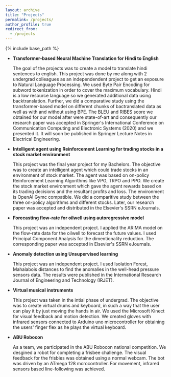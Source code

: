 ```yaml
---
layout: archive
title: "Projects"
permalink: /projects/
author_profile: true
redirect_from:
  - /projects
---
```


{% include base_path %}


* **Transformer-based Neural Machine Translation for Hindi to English**

  The goal of the projects was to create a model to translate hindi sentences to english. This project was done by me along with 2 undergrad colleagues as an independendent project to get an exposure to Natural Language Processing. We used Byte Pair Encoding for subword tokenization in order to cover the maximum vocabulary. Hindi is a low resource language so we generated additional data using backtranslation. Further, we did a comparative study using the transformer-based model on different chunks of bactranslated data as well as with and without using BPE. The BLEU and RIBES score we obtained for our model after were state-of-art and consequently our research paper was accepted in Springer's International Conference on Communication Computing and Electronic Systems (2020) and we presented it. It will soon be published in Springer Lecture Notes in Electrical Engineering.
  
* **Intelligent agent using Reinforcement Learning for trading stocks in a stock market environment**

  This project was the final year project for my Bachelors. The objective was to create an intelligent agent which could trade stocks in an environment of stock market. The agent was based on on-policy Reinforcement Learning Algorithms like VPG, TRPO and PPO. We create the stock market environment which gave the agent rewards based on its trading decisions and the resultant profits and loss. The environment is OpenAI Gymc compatible. We did a comparitive study between the three on-policy algorithms and different stocks. Later, our research paper was accepted and distributed in the Elsevier's SSRN eJournals.
  
* **Forecasting flow-rate for oilwell using autoregressive model**

  This project was an independent project. I applied the ARIMA model on the flow-rate data for the oilwell to forecast the future values. I used Principal Component Analysis for the dimentionality reduction. The corresponding paper was accepted in  Elsevier's SSRN eJournals.
  
* **Anomaly detection using Unsupervised learning**

  This project was an independent project. I used Isolation Forest, Mahalabois distances to find the anomalies in the well-head pressure sensors data. The results were published in the International Research Journal of Engineering and Technology (IRJET).
  
* **Virtual musical instruments**

  This project was taken in the intial phase of undergrad. The objective was to create virtual drums and keyboard, in such a way that the user can play it by just moving the hands in air. We used the Microsoft Kinect for visual feedback and motion detection. We created gloves with infrared sensors connected to Arduino uno microcontroller for obtaining the users' finger flex as he plays the virtual keyboard.  

* **ABU Robocon**

  As a team, we participated in the ABU Robocon national competition. We desgined a robot for completing a frisbee challenge. The visual feedback for the frisbies was obtained using a normal webcam. The bot was driven by an ATmega 128 mcrocontroller. For movement, infrared sensors based line-following was achieved.
